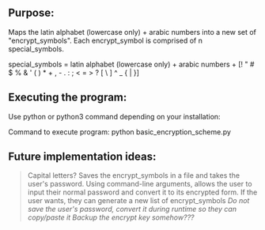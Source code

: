 ## Purpose:

Maps the latin alphabet (lowercase only) + arabic numbers into a new set of "encrypt_symbols". Each encrypt_symbol is comprised of n special_symbols.

special_symbols = latin alphabet (lowercase only) + arabic numbers + [! " # $ % & ' ( ) * + , - . : ; < = > ? [ \ ] ^ _ { | }]

## Executing the program:

Use python or python3 command depending on your installation:

Command to execute program: python basic_encryption_scheme.py

## Future implementation ideas:

> Capital letters?
> Saves the encrypt_symbols in a file and takes the user's password. Using command-line arguments, allows the user to input their normal password and convert it to its encrypted form.
> If the user wants, they can generate a new list of encrypt_symbols
> *Do not save the user's password, convert it during runtime so they can copy/paste it*
> *Backup the encrypt key somehow???*
